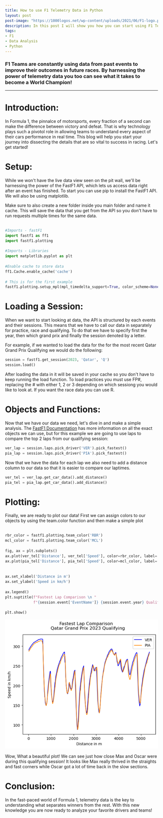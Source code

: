 ```yaml
---
title: How to use F1 Telemetry Data in Python
layout: post
post-image: "https://1000logos.net/wp-content/uploads/2021/06/F1-logo.png"
description: In this post I will show you how you can start using F1 Telemetry Data in minutes. Lights out and away we go!
tags:
- F1
- Data Analysis
- Python
---
```

### F1 Teams are constantly using data from past events to improve their outcomes in future races. By harnessing the power of telemetry data you too can see what it takes to become a World Champion!

---
# Introduction:

In Formula 1, the pinnalce of motorsports, every fraction of a second can make the difference between victory and defeat. That is why technology plays such a pivotol role in allowing teams to understand every aspect of their cars performance in real time. This blog will help you start your journey into dissecting the details that are so vital to success in racing. Let's get started!

# Setup:

While we won't have the live data view seen on the pit wall, we'll be harnessing the power of the FastF1 API, which lets us access data right after an event has finished. To start you can use pip to install the FastF1 API. We will also be using matplotlib.

Make sure to also create a new folder inside you main folder and name it cache. This will save the data that you get from the API so you don't have to run requests multiple times for the same data.

```python

#Imports - fastF1
import fastf1 as ff1
import fastf1.plotting

#Imports - Libraries
import matplotlib.pyplot as plt

#Enable cache to store data
ff1.Cache.enable_cache('cache')

# This is for the first example
fastf1.plotting.setup_mpl(mpl_timedelta_support=True, color_scheme=None, misc_mpl_mods=False)

```
# Loading a Session:

When we want to start looking at data, the API is structured by each events and their sessions. This means that we have to call our data in separately for practice, race and qualifying. To do that we have to specify first the year, then which grand prix and finally the session denoted by a letter. 

For example, if we wanted to load the data for the for the most recent Qatar Grand Prix Qualifying we would do the following:

```python
session = fastf1.get_session(2023, 'Qatar', 'Q')
session.load()

```
After loading the data in it will be saved in your cache so you don't have to keep running the load function. To load practices you must use FP#, replacing the # with either 1, 2 or 3 depending on which sessiong you would like to look at. If you want the race data you can use R.

# Objects and Functions:

Now that we have our data we need, let's dive in and make a simple analysis. The [FastF1 Documentation](https://docs.fastf1.dev/index.html) has more information on all the exact objects we can use, but for this example we are going to use laps to compare the top 2 laps from our qualifying session:


```python
ver_lap = session.laps.pick_driver('VER').pick_fastest()
pia_lap = session.laps.pick_driver('PIA').pick_fastest()

```

Now that we have the data for each lap we also need to add a distance column to our data so that it is easier to compare our laptimes. 

```python
ver_tel = ver_lap.get_car_data().add_distance()
pia_tel = pia_lap.get_car_data().add_distance()
```
# Plotting:

Finally, we are ready to plot our data! First we can assign colors to our objects by using the team.color function and then make a simple plot

```python

rbr_color = fastf1.plotting.team_color('RBR')
mcl_color = fastf1.plotting.team_color('MCL')

fig, ax = plt.subplots()
ax.plot(ver_tel['Distance'], ver_tel['Speed'], color=rbr_color, label='VER')
ax.plot(pia_tel['Distance'], pia_tel['Speed'], color=mcl_color, label='PIA')


ax.set_xlabel('Distance in m')
ax.set_ylabel('Speed in km/h')

ax.legend()
plt.suptitle(f"Fastest Lap Comparison \n "
             f"{session.event['EventName']} {session.event.year} Qualifying")

plt.show()
```
![Test](https://raw.githubusercontent.com/sfolkman4/my-blog/master/assets/images/output.png)


Wow, What a beautiful plot! We can see just how close Max and Oscar were during this qualifying session! It looks like Max really thrived in the straights and fast corners while Oscar got a lot of time back in the slow sections.

# Conclusion: 

In the fast-paced world of Formula 1, telemetry data is the key to understanding what separates winners from the rest. With this new knowledge you are now ready to analyze your favorite drivers and teams!